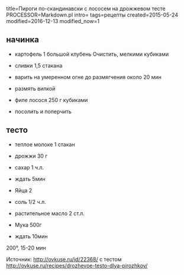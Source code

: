 title=Пироги по-скандинавски с лососем на дрожжевом тесте
PROCESSOR=Markdown.pl
intro=
tags=рецепты
created=2015-05-24
modified=2016-12-13
modified_now=1


начинка
-------

* картофель  1 большой клубень Очистить, мелкими кубиками

* сливки 1,5 стакана

* варить на умеренном огне до размягчения около 20 мин

* размять вилкой

* филе лосося 250 г кубиками

* посолить и поперчить

тесто
-----

* теплое молоке 1 стакан

* дрожжи 30 г

* сахар 1 ч.л.

* ждать 5мин

* Яйца 2

* соль 1/2 ч.л.

* растительное масло 2 ст.л.

* Мука 500г

* ждать 10мин

200°, 15-20 мин


Источник: <http://ovkuse.ru/id/22368/> с тестом <http://ovkuse.ru/recipes/drozhevoe-testo-dlya-pirozhkov/>
